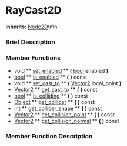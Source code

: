 #  RayCast2D  
**Inherits:** [Node2D](class_node2d)\\n\\n
###  Brief Description  


###  Member Functions 
  * void  ** [set_enabled](#set_enabled) **  **(** [bool](class_bool) enabled  **)**
  * [bool](class_bool)  ** [is_enabled](#is_enabled) **  **(** **)** const
  * void  ** [set_cast_to](#set_cast_to) **  **(** [Vector2](class_vector2) local_point  **)**
  * [Vector2](class_vector2)  ** [get_cast_to](#get_cast_to) **  **(** **)** const
  * [bool](class_bool)  ** [is_colliding](#is_colliding) **  **(** **)** const
  * [Object](class_object)  ** [get_collider](#get_collider) **  **(** **)** const
  * [int](class_int)  ** [get_collider_shape](#get_collider_shape) **  **(** **)** const
  * [Vector2](class_vector2)  ** [get_collision_point](#get_collision_point) **  **(** **)** const
  * [Vector2](class_vector2)  ** [get_collision_normal](#get_collision_normal) **  **(** **)** const

###  Member Function Description  
